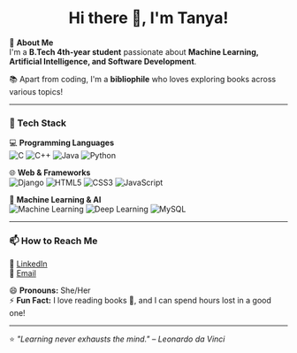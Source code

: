 <h1 align="center">Hi there 👋, I'm Tanya!</h1>

🌟 **About Me**  
I'm a **B.Tech 4th-year student** passionate about **Machine Learning, Artificial Intelligence, and Software Development**.    

📚 Apart from coding, I'm a **bibliophile** who loves exploring books across various topics!  

---

### 🚀 Tech Stack  
💻 **Programming Languages**  
![C](https://img.shields.io/badge/C-A8B9CC?style=flat&logo=c&logoColor=white)
![C++](https://img.shields.io/badge/C++-00599C?style=flat&logo=c%2B%2B&logoColor=white)
![Java](https://img.shields.io/badge/Java-007396?style=flat&logo=java&logoColor=white)
![Python](https://img.shields.io/badge/Python-3776AB?style=flat&logo=python&logoColor=white)  

🌐 **Web & Frameworks**  
![Django](https://img.shields.io/badge/Django-092E20?style=flat&logo=django&logoColor=white)
![HTML5](https://img.shields.io/badge/HTML5-E34F26?style=flat&logo=html5&logoColor=white)
![CSS3](https://img.shields.io/badge/CSS3-1572B6?style=flat&logo=css3&logoColor=white)
![JavaScript](https://img.shields.io/badge/JavaScript-F7DF1E?style=flat&logo=javascript&logoColor=black)  

🧠 **Machine Learning & AI**  
![Machine Learning](https://img.shields.io/badge/Machine%20Learning-F7931E?style=flat&logo=scikit-learn&logoColor=white)
![Deep Learning](https://img.shields.io/badge/Deep%20Learning-FF6F00?style=flat&logo=pytorch&logoColor=white)
![MySQL](https://img.shields.io/badge/MySQL-4479A1?style=flat&logo=mysql&logoColor=white)  

---

### 📫 How to Reach Me  
🔗 [LinkedIn](https://www.linkedin.com/in/tanya-singh-905811248/)  
📧 [Email](tanyamarch2003@gmail.com)  

😄 **Pronouns:** She/Her  
⚡ **Fun Fact:** I love reading books 📖, and I can spend hours lost in a good one!  

---

⭐ _"Learning never exhausts the mind." – Leonardo da Vinci_  




